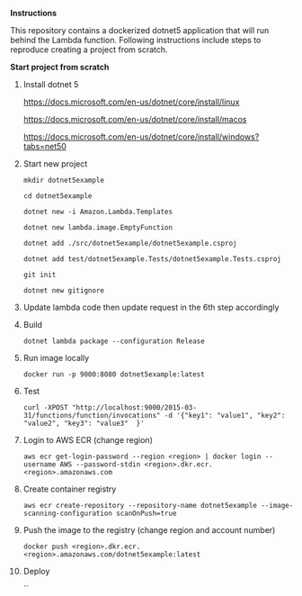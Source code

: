 **Instructions**

This repository contains a dockerized dotnet5 application that will run behind the Lambda function. Following instructions include steps to reproduce creating a project from scratch.

**Start project from scratch**

1. Install dotnet 5

      https://docs.microsoft.com/en-us/dotnet/core/install/linux
      
      https://docs.microsoft.com/en-us/dotnet/core/install/macos

      https://docs.microsoft.com/en-us/dotnet/core/install/windows?tabs=net50

      

2. Start new project 



      `mkdir dotnet5example`

      `cd dotnet5example` 

      `dotnet new -i Amazon.Lambda.Templates`

      `dotnet new lambda.image.EmptyFunction`

      `dotnet add ./src/dotnet5example/dotnet5example.csproj`

      `dotnet add test/dotnet5example.Tests/dotnet5example.Tests.csproj`

      `git init`

      `dotnet new gitignore`

3. Update lambda code then update request in the 6th step accordingly

4. Build

      `dotnet lambda package --configuration Release`

5. Run image locally

      `docker run -p 9000:8080 dotnet5example:latest`

6. Test 

      `curl -XPOST "http://localhost:9000/2015-03-31/functions/function/invocations" -d '{"key1": "value1", "key2": "value2", "key3": "value3"  }'`


7. Login to AWS ECR (change region)

      `aws ecr get-login-password --region <region> | docker login --username AWS --password-stdin <region>.dkr.ecr.<region>.amazonaws.com`

8. Create container registry

      `aws ecr create-repository --repository-name dotnet5example --image-scanning-configuration scanOnPush=true` 

9. Push the image to the registry (change region and account number)

      `docker push <region>.dkr.ecr.<region>.amazonaws.com/dotnet5example:latest`

10. Deploy

      ``
